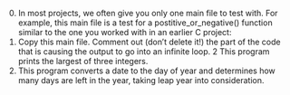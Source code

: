 0. In most projects, we often give you only one main file to test with. For example, this main file is a test for a postitive_or_negative() function similar to the one you worked with in an earlier C project:
1. Copy this main file. Comment out (don’t delete it!) the part of the code that is causing the output to go into an infinite loop.
2 This program prints the largest of three integers.
3. This program converts a date to the day of year and determines how many days are left in the year, taking leap year into consideration.



